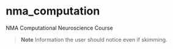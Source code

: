 # nma_computation

 NMA Computational Neuroscience Course

> **Note**
>Information the user should notice even if skimming.